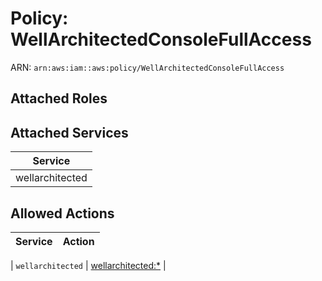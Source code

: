 # Policy: WellArchitectedConsoleFullAccess

ARN: `arn:aws:iam::aws:policy/WellArchitectedConsoleFullAccess`

## Attached Roles

## Attached Services

| Service |
|---------|
| wellarchitected |

## Allowed Actions

| Service | Action |
|:-------:|--------|

| `wellarchitected` | [wellarchitected:*](../actions.md#wellarchitected:all) |

